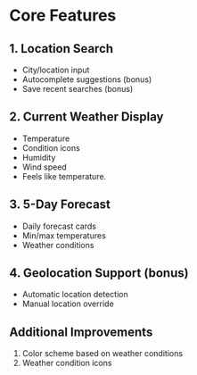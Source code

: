 # Core Features

## 1. Location Search

- City/location input
- Autocomplete suggestions (bonus)
- Save recent searches (bonus)

## 2. Current Weather Display

- Temperature
- Condition icons
- Humidity
- Wind speed
- Feels like temperature.

## 3. 5-Day Forecast

- Daily forecast cards
- Min/max temperatures
- Weather conditions

## 4. Geolocation Support (bonus)

- Automatic location detection
- Manual location override

## Additional Improvements

1. Color scheme based on weather conditions
2. Weather condition icons
